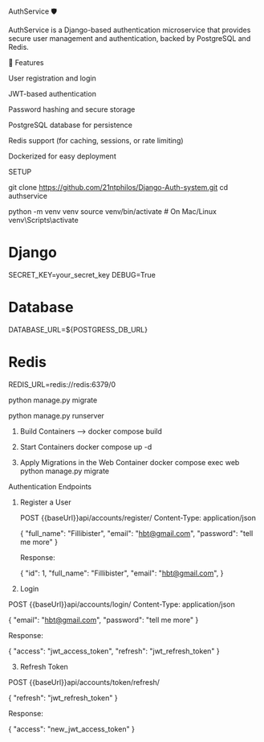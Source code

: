 AuthService 🛡️

AuthService is a Django-based authentication microservice that provides secure user management and authentication, backed by PostgreSQL and Redis.

🚀 Features

User registration and login

JWT-based authentication

Password hashing and secure storage

PostgreSQL database for persistence

Redis support (for caching, sessions, or rate limiting)

Dockerized for easy deployment

SETUP

<!-- ## Clone the Repo -->
git clone https://github.com/21ntphilos/Django-Auth-system.git
cd authservice

<!-- ## Create vritual environment  -->
python -m venv venv
source venv/bin/activate  # On Mac/Linux
venv\Scripts\activate 


<!-- ## ENVs -->
# Django
SECRET_KEY=your_secret_key
DEBUG=True

# Database
DATABASE_URL=${POSTGRESS_DB_URL}

# Redis
REDIS_URL=redis://redis:6379/0

<!-- ## RUN Migration  -->
python manage.py migrate


<!-- ## RUN Locally  -->
python manage.py runserver


<!-- ## Running with Docker -->
1. Build Containers -->
    docker compose build

2. Start Containers
    docker compose up -d

3. Apply Migrations in the Web Container
    docker compose exec web python manage.py migrate


<!-- API Documentation -->
Authentication Endpoints
1. Register a User

    POST {{baseUrl}}api/accounts/register/
    Content-Type: application/json

    {
    "full_name": "Fillibister",
    "email": "hbt@gmail.com",
    "password": "tell me more"
    }

    Response:

    {
    "id": 1,
    "full_name": "Fillibister",
        "email": "hbt@gmail.com",
    }

2. Login

POST {{baseUrl}}api/accounts/login/
Content-Type: application/json

{
  "email": "hbt@gmail.com",
  "password": "tell me more"
}


Response:

{
  "access": "jwt_access_token",
  "refresh": "jwt_refresh_token"
}

3. Refresh Token

POST {{baseUrl}}api/accounts/token/refresh/

{
  "refresh": "jwt_refresh_token"
}


Response:

{
  "access": "new_jwt_access_token"
}
